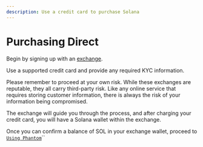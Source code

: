 ```yaml
---
description: Use a credit card to purchase Solana
---
```


# Purchasing Direct

Begin by signing up with an [exchange](../exchanges.md).

Use a supported credit card and provide any required KYC information.

Please remember to proceed at your own risk. While these exchanges are reputable, they all carry third-party risk. Like any online service that requires storing customer information, there is always the risk of your information being compromised. 

The exchange will guide you through the process, and after charging your credit card, you will have a Solana wallet within the exchange. 

Once you can confirm a balance of SOL in your exchange wallet, proceed to [`Using Phantom`](../../using-phantom/)``
